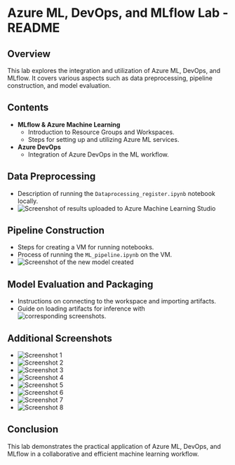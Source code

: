 
# Azure ML, DevOps, and MLflow Lab - README

## Overview
This lab explores the integration and utilization of Azure ML, DevOps, and MLflow. It covers various aspects such as data preprocessing, pipeline construction, and model evaluation.

## Contents
- **MLflow & Azure Machine Learning**
  - Introduction to Resource Groups and Workspaces.
  - Steps for setting up and utilizing Azure ML services.
- **Azure DevOps**
  - Integration of Azure DevOps in the ML workflow.

## Data Preprocessing
- Description of running the `Dataprocessing_register.ipynb` notebook locally.
- ![Screenshot of results uploaded to Azure Machine Learning Studio](https://cdn.discordapp.com/attachments/1191490101247758479/1193597943316488276/image.png)

## Pipeline Construction
- Steps for creating a VM for running notebooks.
- Process of running the `ML_pipeline.ipynb` on the VM.
- ![Screenshot of the new model created](https://cdn.discordapp.com/attachments/1191490101247758479/1193597943542984844/image.png)

## Model Evaluation and Packaging
- Instructions on connecting to the workspace and importing artifacts.
- Guide on loading artifacts for inference with ![corresponding screenshots](https://cdn.discordapp.com/attachments/1191490101247758479/1193597943790444594/image.png).

## Additional Screenshots
- ![Screenshot 1](https://cdn.discordapp.com/attachments/1191490101247758479/1193597944109215784/image.png)
- ![Screenshot 2](https://cdn.discordapp.com/attachments/1191490101247758479/1193597944495079454/image.png)
- ![Screenshot 3](https://cdn.discordapp.com/attachments/1191490101247758479/1193597944797077534/image.png)
- ![Screenshot 4](https://cdn.discordapp.com/attachments/1191490101247758479/1193598217972105226/image.png)
- ![Screenshot 5](https://cdn.discordapp.com/attachments/1191490101247758479/1193598218236334150/image.png)
- ![Screenshot 6](https://cdn.discordapp.com/attachments/1191490101247758479/1193598218676744192/image.png)
- ![Screenshot 7](https://cdn.discordapp.com/attachments/1191490101247758479/1193598218936795266/image.png)
- ![Screenshot 8](https://cdn.discordapp.com/attachments/1191490101247758479/1193598219196829736/image.png)

## Conclusion
This lab demonstrates the practical application of Azure ML, DevOps, and MLflow in a collaborative and efficient machine learning workflow.
